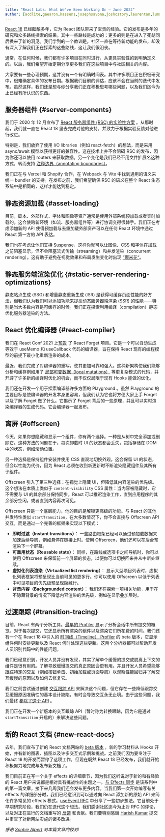 ```yaml
---
title: "React Labs: What We've Been Working On – June 2022"
author: [acdlite,gaearon,kassens,josephsavona,joshcstory,laurentan,lunaruan,mengdichen,rickhanlonii,robertzhang,gsathya,sebmarkbage,huxpro]
---
```


[React 18](https://reactjs.org/blog/2022/03/29/react-v18.html)  已经酝酿多年，它为 React 团队带来了宝贵的经验。它的发布是多年的研究和众多路线探索的结果。其中一些路线是成功的；更多的则是在进入了死胡同后换来了新的洞见。我们学到的一个教训是，社区一直在等待新功能的发布，却没有深入了解我们正在探索的这些路线，这让我们很沮丧。

通常，在任何时候，我们都有许多项目在同时进行，从更具实验性的到明确定义的。以后，我们希望开始定期分享更多我们在这些项目中与社区相关的内容。

大家要有一些心理预期，这并没有一个有明确时间表。其中许多项目正在积极研究中，很难确定具体的发布日期。根据我们目前的评估，应该不会在当前的迭代中发布。虽然这样，我们还是想与你分享我们正在积极思考哪些问题，以及我们迄今为止已经有所认识的东西。

## 服务器组件 {#server-components}

我们于 2020 年 12 月宣布了  [React 服务器组件 (RSC) 的实验性方案](https://reactjs.org/blog/2020/12/21/data-fetching-with-react-server-components.html) 。从那时起，我们就一直在 React 18 里去完成对他的支持，并致力于根据实验反馈对他进行改进。

特别是，我们放弃了使用 I/O libraries（例如 react-fetch）的想法，而是采用 async/await 模型以获得更好的兼容性。这在技术上并不会阻碍 RSC 的发布，因为你还可以使用 routers 来获取数据。另一个变化是我们已经不用文件扩展名这种方式，转而支持 [注释边界（annotating boundaries）](https://github.com/reactjs/rfcs/pull/189#issuecomment-1116482278)。

我们正在与 Vercel 和 Shopify 合作，在 Webpack 与 Vite 中找到通用的语义来统一 bundler 的支持。在发布之前，我们希望确保 RSC 的语义在整个 React 生态系统中是相同的，这样才能达到稳定。

## 静态资源加载 {#asset-loading}

目前，脚本、外部样式、字体和图像等资产通常是使用外部系统预加载或者实时加载的。这会使跨新环境（如流、服务器组件等）进行协调变得很棘手。我们正在考虑添加新的 API 使得预加载与去重加载外部资产可以在任何 React 环境中通过 React 第一方的 API 表达。

我们也在考虑让他们支持 Suspense，这样你就可以让图像、CSS 和字体在加载之前阻塞显示，但不会阻塞流式传输（streaming）和并发渲染（concurrent rendering）。这有助于避免在视觉效果和布局发生变化时出现 [“爆米花“](https://twitter.com/sebmarkbage/status/1516852731251724293)。

## 静态服务端渲染优化 {#static-server-rendering-optimizations}

静态站点生成 (SSG) 和增量静态重新生成 (ISR) 是获得可缓存页面性能的好方法，但我们认为我们可以添加功能来提高动态服务器端渲染 (SSR) 的性能——特别是当大多数内容是可缓存的时候。我们正在探索利用编译（compilation）静态优化服务器渲染的方法。

## React 优化编译器 {#react-compiler}

我们在 React Conf 2021 上[预告](https://www.youtube.com/watch?v=lGEMwh32soc) 了 React Forget 项目。它是一个可以自动生成等效于 useMemo 和 useCallback 代码的编译器，旨在保持 React 现有的编程模型的前提下最小化重新渲染的成本。

最近，我们完成了对编译器的重写，使其更加可靠和强大。这种新架构使我们能够分析和缓存例如用了 [局部可变数据（local mutations）](https://beta.reactjs.org/learn/keeping-components-pure#local-mutation-your-components-little-secret) 等更复杂模式的代码，并开辟了许多新的编译时优化的机会，而不仅仅局限于现有 Hooks 能做的优化。

我们还在开发一个用于探索编译器许多方面的 Playground 。虽然 Playground 的主要目标是使编译器的开发本身更容易，但我们认为它也将方便大家上手 Forget 以及了解 Forget 做了什么。它揭示了 Forget 背后的一些原理，并且可以实时渲染编译器的生成代码。它会编译器一起发布。

## 离屏 {#offscreen}

今天，如果你想隐藏和显示一个组件，你有两个选择。一种是从树中完全添加或删除它。这种方法的问题在于，每次卸载时 UI 的状态都会丢失，包括存储在 DOM 中的状态，例如滚动位置。

另一种选择是保持组件安装并使用 CSS 直观地切换外观。这会保留 UI 的状态，但会以性能为代价，因为 React 必须在收到新更新时不断渲染隐藏组件及其所有子组件。

Offscreen 引入了第三种选择：在视觉上隐藏 UI，但降低其内容渲染的优先级。这个想法在本质上类似于 `content-visibility` CSS 属性：当内容被隐藏时，它不需要与 UI 的其余部分保持同步。React 可以推迟渲染工作，直到应用程序的其余部分空闲，或者直到内容再次可见。

Offscreen 只是一个底层能力，他的目的是解锁更高级的功能。与 React 的其他并发特性类似 `startTransition`，在大多数情况下，你不会直接与 Offscreen API 交互，而是通过一个完善的框架来实现以下模式：

* **即时过渡（Instant transitions）**： 一些路由框架已经可以通过预加载数据来加速后续导航，例如悬停在链接上时。使用 Offscreen，他们还可以在后台预渲染下一个屏幕。
* **可重用状态（Reusable state）**： 同样，在路线或选项卡之间导航时，你可以使用 Offscreen 来保留前一个屏幕的状态，以便你可以切换回来并从中断处继续。
* **虚拟化列表渲染（Virtualized list rendering）**： 显示大型项目列表时，虚拟化列表框架将预呈现比当前可见的更多行。你可以使用 Offscreen 以低于列表中可见项目的优先级预呈现隐藏行。
* **背景内容（Backgrounded content）**： 我们还在探索一项相关功能，用于在不隐藏背景的情况下降低内容渲染的优先级，例如在显示叠加层时。

## 过渡跟踪 {#transition-tracing}

目前，React 有两个分析工具。[最早的 Profiler](https://reactjs.org/blog/2018/09/10/introducing-the-react-profiler.html)  显示了分析会话中所有提交的概览。对于每次提交，它还显示所有渲染的组件以及渲染它们所花费的时间。我们还有一个在 React 18 中引入的 [时间线（Timeline） Profiler](https://github.com/reactwg/react-18/discussions/76) 的 beta 版本，它显示组件何时安排更新以及 React 何时处理这些更新。这两个分析器都可以帮助开发人员识别代码中的性能问题。

我们已经意识到，开发人员并没有发现，其实了解单个缓慢的提交或脱离上下文的组件是很有用的。了解导致缓慢提交的真正原因会更有用。并且开发人员希望能够跟踪特定的交互（例如按钮单击、初始加载或页面导航）以观察性能回归并了解交互缓慢的原因以及如何去修复它。

我们之前尝试通过创建 [交互跟踪 API](https://gist.github.com/bvaughn/8de925562903afd2e7a12554adcdda16) 来解决这个问题，但它存在一些降低跟踪交互缓慢原因准确性的基本设计缺陷，有时会导致交互永无止境。由于这些问题，我们最终 [移除了这个 API](https://github.com/facebook/react/pull/20037) 。

我们正在开发一个新版本的交互跟踪 API（暂时称为转换跟踪，因为它是通过 `startTransition` 开启的）来解决这些问题。

## 新的 React 文档 {#new-react-docs}

去年，我们宣布了新的 React 文档网站的 [beta 版本](https://beta.reactjs.org/) ，新的学习材料从 Hooks 开始，并有新的图表、插图以及许多交互式示例和挑战。之前我们因为要专注于 React 18 的开发而暂停了这项工作，但现在既然 React 18 已经发布，我们就开始积极努力地完成与发布新文档了。

我们目前正在写一个关于 effects 的详细章节，因为我们这听说对于新的和有经验的 React 用户来说都是相对具有挑战性的主题之一。[与 Effects 同步](https://beta.reactjs.org/learn/synchronizing-with-effects) 是该系列中的第一篇文章，接下来几周我们还会发布更多内容。当我们第一次开始编写有关 effects 的详细部分时，我们已经意识到可以通过向 React 添加新的原始 API 来简化许多常见的 effects 模式。[useEvent RFC](https://github.com/reactjs/rfcs/pull/220) 中分享了一些初步想法。它目前处于早期研究阶段，我们仍在迭代这个想法。我们感谢社区迄今为止对 RFC 的评论，以及对正在进行的文档重写的 [反馈](https://github.com/reactjs/reactjs.org/issues/3308) 和贡献。我们要特别感谢 [Harish Kumar](https://github.com/harish-sethuraman) 提交并审查了对新网站实施的诸多改进。

*感谢 [Sophie Alpert](https://twitter.com/sophiebits) 对本篇文章的校对!*
